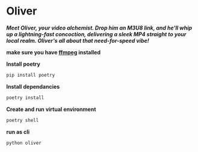 # Oliver
***Meet Oliver, your video alchemist. Drop him an M3U8 link, and he'll whip up a lightning-fast concoction, delivering a sleek MP4 straight to your local realm. Oliver's all about that need-for-speed vibe!***

**make sure you have [ffmpeg](https://ffmpeg.org/download.html) installed**


**Install poetry**
```bash
pip install poetry
```

**Install dependancies**
```bash
poetry install
```

**Create and run virtual environment**
```bash
poetry shell
```

**run as cli**
```bash
python oliver
```